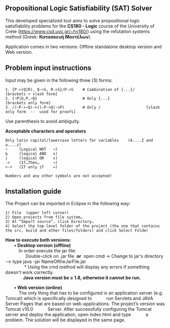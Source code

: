## Propositional Logic Satisfiability (SAT) Solver
This developed specialized tool aims to solve propositional logic satisfiability problems for the **CS180 - Logic** course of the University of Crete (https://www.csd.uoc.gr/~hy180/) using the refutation systems method (Greek: **Κατασκευή Μοντέλων**).

Application comes in two versions: Offline standalone desktop version and Web version.

## Problem input instructions
Input may be given in the following three (3) forms:
```
1. {P->(Q|R), Q->S, R->S}/P->S    # Combination of {...}/     [brackets + slash form]
2. {~P|Q,P,~Q}                    # Only {...}                [brackets only form]
3. /(~P->~Q)->((~P->Q)->P)        # Only /                    [slash only form  --  used for proofs]
```
Use parenthesis to avoid ambiguity.

**Acceptable characters and operators**
```
Only latin capital/lowercase letters for variables    (A....Z and a....z)
~     (Logical NOT   ¬)
&     (logical AND   ∧)
|     (logical OR    ∨)
->    (If…Then…      →)
<->   (If only if    ↔)

Numbers and any other symbols are not accepted!
```
## Installation guide
The Project can be imported in Eclipse in the following way:
```
1) File  (upper left corner)
2) Open projects from file system…
3) At “Import source”, click Directory…
4) Select the top-level folder of the project (the one that contains the src, build and other files/folders) and click Select Folder
```
**How to execute both versions:**  
  **• Desktop version (offline)**  
   In order execute the jar file:  
      &nbsp;Double-click on .jar file &nbsp;**or** &nbsp;open cmd -> Change to jar's directory --> type java -jar NameOftheJarFile.jar  
    &nbsp;* Using the cmd method will display any errors if something doesn't work correctly.  
    **Java version must be ≥ 1.8, otherwise it cannot be run.**

  **• Web version (online)**  
   The only thing that has to be configured is an application server (e.g. Tomcat) which is specifically designed to
   run Servlets and JAVA Server Pages that are based on web-applications. The project’s version was Tomcat v10.0
   Server. After successfully configuring the Tomcat server and deploy the application, open index.html and type
   a problem. The solution will be displayed in the same page.
